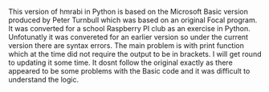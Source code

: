 This version of hmrabi in Python is based on the Microsoft Basic version produced by Peter Turnbull which was based on an original Focal program. It was converted for a school Raspberry PI club as an exercise in Python.
Unfotunatly it was convereted for an earlier version so under the current version there are syntax errors. The main problem is with print function which at the time did not require the output to be in brackets.
I will get round to updating it some time. It dosnt follow the original exactly as there appeared to be some problems with the Basic code and it was difficult to understand the logic.
